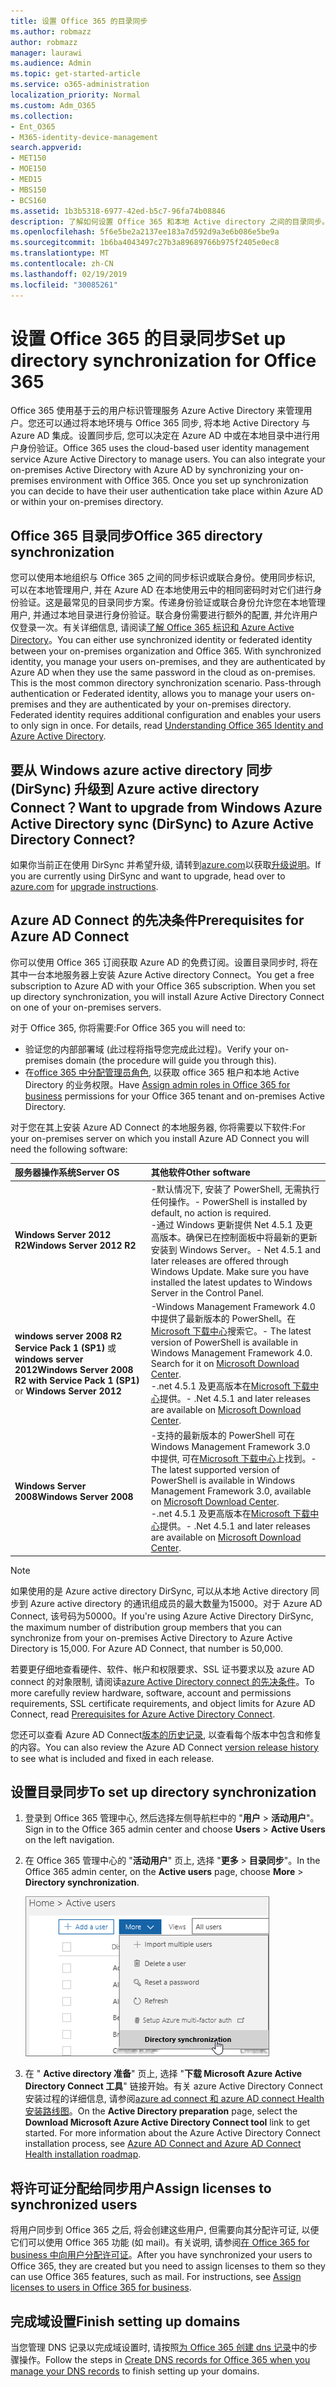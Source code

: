 ```yaml
---
title: 设置 Office 365 的目录同步
ms.author: robmazz
author: robmazz
manager: laurawi
ms.audience: Admin
ms.topic: get-started-article
ms.service: o365-administration
localization_priority: Normal
ms.custom: Adm_O365
ms.collection:
- Ent_O365
- M365-identity-device-management
search.appverid:
- MET150
- MOE150
- MED15
- MBS150
- BCS160
ms.assetid: 1b3b5318-6977-42ed-b5c7-96fa74b08846
description: 了解如何设置 Office 365 和本地 Active directory 之间的目录同步。
ms.openlocfilehash: 5f6e5be2a2137ee183a7d592d9a3e6b086e5be9a
ms.sourcegitcommit: 1b6ba4043497c27b3a89689766b975f2405e0ec8
ms.translationtype: MT
ms.contentlocale: zh-CN
ms.lasthandoff: 02/19/2019
ms.locfileid: "30085261"
---
```

# <a name="set-up-directory-synchronization-for-office-365"></a><span data-ttu-id="2eeca-103">设置 Office 365 的目录同步</span><span class="sxs-lookup"><span data-stu-id="2eeca-103">Set up directory synchronization for Office 365</span></span>

<span data-ttu-id="2eeca-p101">Office 365 使用基于云的用户标识管理服务 Azure Active Directory 来管理用户。您还可以通过将本地环境与 Office 365 同步, 将本地 Active Directory 与 Azure AD 集成。设置同步后, 您可以决定在 Azure AD 中或在本地目录中进行用户身份验证。</span><span class="sxs-lookup"><span data-stu-id="2eeca-p101">Office 365 uses the cloud-based user identity management service Azure Active Directory to manage users. You can also integrate your on-premises Active Directory with Azure AD by synchronizing your on-premises environment with Office 365. Once you set up synchronization you can decide to have their user authentication take place within Azure AD or within your on-premises directory.</span></span>
  
## <a name="office-365-directory-synchronization"></a><span data-ttu-id="2eeca-107">Office 365 目录同步</span><span class="sxs-lookup"><span data-stu-id="2eeca-107">Office 365 directory synchronization</span></span>

<span data-ttu-id="2eeca-p102">您可以使用本地组织与 Office 365 之间的同步标识或联合身份。使用同步标识, 可以在本地管理用户, 并在 Azure AD 在本地使用云中的相同密码时对它们进行身份验证。这是最常见的目录同步方案。传递身份验证或联合身份允许您在本地管理用户, 并通过本地目录进行身份验证。联合身份需要进行额外的配置, 并允许用户仅登录一次。有关详细信息, 请阅读[了解 Office 365 标识和 Azure Active Directory](about-office-365-identity.md)。</span><span class="sxs-lookup"><span data-stu-id="2eeca-p102">You can either use synchronized identity or federated identity between your on-premises organization and Office 365. With synchronized identity, you manage your users on-premises, and they are authenticated by Azure AD when they use the same password in the cloud as on-premises. This is the most common directory synchronization scenario. Pass-through authentication or Federated identity, allows you to manage your users on-premises and they are authenticated by your on-premises directory. Federated identity requires additional configuration and enables your users to only sign in once. For details, read [Understanding Office 365 Identity and Azure Active Directory](about-office-365-identity.md).</span></span>
  
## <a name="want-to-upgrade-from-windows-azure-active-directory-sync-dirsync-to-azure-active-directory-connect"></a><span data-ttu-id="2eeca-114">要从 Windows azure active directory 同步 (DirSync) 升级到 Azure active directory Connect？</span><span class="sxs-lookup"><span data-stu-id="2eeca-114">Want to upgrade from Windows Azure Active Directory sync (DirSync) to Azure Active Directory Connect?</span></span>

<span data-ttu-id="2eeca-115">如果你当前正在使用 DirSync 并希望升级, 请转到[azure.com](https://azure.com)以获取[升级说明](https://go.microsoft.com/fwlink/p/?LinkId=733240)。</span><span class="sxs-lookup"><span data-stu-id="2eeca-115">If you are currently using DirSync and want to upgrade, head over to [azure.com](https://azure.com) for [upgrade instructions](https://go.microsoft.com/fwlink/p/?LinkId=733240).</span></span>
  
## <a name="prerequisites-for-azure-ad-connect"></a><span data-ttu-id="2eeca-116">Azure AD Connect 的先决条件</span><span class="sxs-lookup"><span data-stu-id="2eeca-116">Prerequisites for Azure AD Connect</span></span>

<span data-ttu-id="2eeca-p103">你可以使用 Office 365 订阅获取 Azure AD 的免费订阅。设置目录同步时, 将在其中一台本地服务器上安装 Azure Active directory Connect。</span><span class="sxs-lookup"><span data-stu-id="2eeca-p103">You get a free subscription to Azure AD with your Office 365 subscription. When you set up directory synchronization, you will install Azure Active Directory Connect on one of your on-premises servers.</span></span>
  
<span data-ttu-id="2eeca-119">对于 Office 365, 你将需要:</span><span class="sxs-lookup"><span data-stu-id="2eeca-119">For Office 365 you will need to:</span></span>
  
- <span data-ttu-id="2eeca-120">验证您的内部部署域 (此过程将指导您完成此过程)。</span><span class="sxs-lookup"><span data-stu-id="2eeca-120">Verify your on-premises domain (the procedure will guide you through this).</span></span>
- <span data-ttu-id="2eeca-121">在[office 365 中分配管理员角色](https://support.office.com/article/EAC4D046-1AFD-4F1A-85FC-8219C79E1504), 以获取 office 365 租户和本地 Active Directory 的业务权限。</span><span class="sxs-lookup"><span data-stu-id="2eeca-121">Have [Assign admin roles in Office 365 for business](https://support.office.com/article/EAC4D046-1AFD-4F1A-85FC-8219C79E1504) permissions for your Office 365 tenant and on-premises Active Directory.</span></span>

<span data-ttu-id="2eeca-122">对于您在其上安装 Azure AD Connect 的本地服务器, 你将需要以下软件:</span><span class="sxs-lookup"><span data-stu-id="2eeca-122">For your on-premises server on which you install Azure AD Connect you will need the following software:</span></span>
  
|<span data-ttu-id="2eeca-123">**服务器操作系统**</span><span class="sxs-lookup"><span data-stu-id="2eeca-123">**Server OS**</span></span>|<span data-ttu-id="2eeca-124">**其他软件**</span><span class="sxs-lookup"><span data-stu-id="2eeca-124">**Other software**</span></span>|
|:-----|:-----|
|<span data-ttu-id="2eeca-125">**Windows Server 2012 R2**</span><span class="sxs-lookup"><span data-stu-id="2eeca-125">**Windows Server 2012 R2**</span></span> | <span data-ttu-id="2eeca-126">-默认情况下, 安装了 PowerShell, 无需执行任何操作。</span><span class="sxs-lookup"><span data-stu-id="2eeca-126">- PowerShell is installed by default, no action is required.</span></span>  <br> <span data-ttu-id="2eeca-p104">-通过 Windows 更新提供 Net 4.5.1 及更高版本。确保已在控制面板中将最新的更新安装到 Windows Server。</span><span class="sxs-lookup"><span data-stu-id="2eeca-p104">- Net 4.5.1 and later releases are offered through Windows Update. Make sure you have installed the latest updates to Windows Server in the Control Panel.</span></span> |
|<span data-ttu-id="2eeca-129">**windows server 2008 R2 Service Pack 1 (SP1)** 或**windows server 2012**</span><span class="sxs-lookup"><span data-stu-id="2eeca-129">**Windows Server 2008 R2 with Service Pack 1 (SP1)** or **Windows Server 2012**</span></span> | <span data-ttu-id="2eeca-p105">-Windows Management Framework 4.0 中提供了最新版本的 PowerShell。在[Microsoft 下载中心](https://go.microsoft.com/fwlink/p/?LinkId=717996)搜索它。</span><span class="sxs-lookup"><span data-stu-id="2eeca-p105">- The latest version of PowerShell is available in Windows Management Framework 4.0. Search for it on [Microsoft Download Center](https://go.microsoft.com/fwlink/p/?LinkId=717996).  </span></span><br> <span data-ttu-id="2eeca-132">-.net 4.5.1 及更高版本在[Microsoft 下载中心](https://go.microsoft.com/fwlink/p/?LinkId=717996)提供。</span><span class="sxs-lookup"><span data-stu-id="2eeca-132">- .Net 4.5.1 and later releases are available on [Microsoft Download Center](https://go.microsoft.com/fwlink/p/?LinkId=717996).</span></span> |
|<span data-ttu-id="2eeca-133">**Windows Server 2008**</span><span class="sxs-lookup"><span data-stu-id="2eeca-133">**Windows Server 2008**</span></span> | <span data-ttu-id="2eeca-134">-支持的最新版本的 PowerShell 可在 Windows Management Framework 3.0 中提供, 可在[Microsoft 下载中心](https://go.microsoft.com/fwlink/p/?LinkId=717996)上找到。</span><span class="sxs-lookup"><span data-stu-id="2eeca-134">- The latest supported version of PowerShell is available in Windows Management Framework 3.0, available on [Microsoft Download Center](https://go.microsoft.com/fwlink/p/?LinkId=717996).</span></span>  <br> <span data-ttu-id="2eeca-135">-.net 4.5.1 及更高版本在[Microsoft 下载中心](https://go.microsoft.com/fwlink/p/?LinkId=717996)提供。</span><span class="sxs-lookup"><span data-stu-id="2eeca-135">- .Net 4.5.1 and later releases are available on [Microsoft Download Center](https://go.microsoft.com/fwlink/p/?LinkId=717996).</span></span> |

> [!NOTE]
> <span data-ttu-id="2eeca-p106">如果使用的是 Azure active directory DirSync, 可以从本地 Active directory 同步到 Azure active directory 的通讯组成员的最大数量为15000。对于 Azure AD Connect, 该号码为50000。</span><span class="sxs-lookup"><span data-stu-id="2eeca-p106">If you're using Azure Active Directory DirSync, the maximum number of distribution group members that you can synchronize from your on-premises Active Directory to Azure Active Directory is 15,000. For Azure AD Connect, that number is 50,000.</span></span> 
  
<span data-ttu-id="2eeca-138">若要更仔细地查看硬件、软件、帐户和权限要求、SSL 证书要求以及 azure AD connect 的对象限制, 请阅读[azure Active Directory connect 的先决条件](https://go.microsoft.com/fwlink/p/?LinkId=716896)。</span><span class="sxs-lookup"><span data-stu-id="2eeca-138">To more carefully review hardware, software, account and permissions requirements, SSL certificate requirements, and object limits for Azure AD Connect, read [Prerequisites for Azure Active Directory Connect](https://go.microsoft.com/fwlink/p/?LinkId=716896).</span></span>
  
<span data-ttu-id="2eeca-139">您还可以查看 Azure AD Connect[版本的历史记录](https://docs.microsoft.com/azure/active-directory/hybrid/reference-connect-version-history), 以查看每个版本中包含和修复的内容。</span><span class="sxs-lookup"><span data-stu-id="2eeca-139">You can also review the Azure AD Connect [version release history](https://docs.microsoft.com/azure/active-directory/hybrid/reference-connect-version-history) to see what is included and fixed in each release.</span></span>

## <a name="to-set-up-directory-synchronization"></a><span data-ttu-id="2eeca-140">设置目录同步</span><span class="sxs-lookup"><span data-stu-id="2eeca-140">To set up directory synchronization</span></span>

1. <span data-ttu-id="2eeca-141">登录到 Office 365 管理中心, 然后选择左侧导航栏中的 "**用户** \> **活动用户**"。</span><span class="sxs-lookup"><span data-stu-id="2eeca-141">Sign in to the Office 365 admin center and choose **Users** \> **Active Users** on the left navigation.</span></span>
2. <span data-ttu-id="2eeca-142">在 Office 365 管理中心的 "**活动用户**" 页上, 选择 "**更多** \> **目录同步**"。</span><span class="sxs-lookup"><span data-stu-id="2eeca-142">In the Office 365 admin center, on the **Active users** page, choose **More** \> **Directory synchronization**.</span></span>

    ![在 "更多" 菜单中选择 "目录同步"](media/dc6669e5-c01b-471e-9cdf-04f5d44e1c4b.png)
  
3. <span data-ttu-id="2eeca-p107">在 " **Active directory 准备**" 页上, 选择 "**下载 Microsoft Azure Active Directory Connect 工具**" 链接开始。有关 azure Active Directory Connect 安装过程的详细信息, 请参阅[azure ad connect 和 azure AD connect Health 安装路线图](https://docs.microsoft.com/azure/active-directory/hybrid/how-to-connect-install-roadmap)。</span><span class="sxs-lookup"><span data-stu-id="2eeca-p107">On the **Active Directory preparation** page, select the **Download Microsoft Azure Active Directory Connect tool** link to get started. For more information about the Azure Active Directory Connect installation process, see [Azure AD Connect and Azure AD Connect Health installation roadmap](https://docs.microsoft.com/azure/active-directory/hybrid/how-to-connect-install-roadmap).</span></span>

## <a name="assign-licenses-to-synchronized-users"></a><span data-ttu-id="2eeca-146">将许可证分配给同步用户</span><span class="sxs-lookup"><span data-stu-id="2eeca-146">Assign licenses to synchronized users</span></span>

<span data-ttu-id="2eeca-p108">将用户同步到 Office 365 之后, 将会创建这些用户, 但需要向其分配许可证, 以便它们可以使用 Office 365 功能 (如 mail)。有关说明, 请参阅[在 Office 365 for business 中向用户分配许可证](https://support.office.com/article/997596b5-4173-4627-b915-36abac6786dc)。</span><span class="sxs-lookup"><span data-stu-id="2eeca-p108">After you have synchronized your users to Office 365, they are created but you need to assign licenses to them so they can use Office 365 features, such as mail. For instructions, see [Assign licenses to users in Office 365 for business](https://support.office.com/article/997596b5-4173-4627-b915-36abac6786dc).</span></span>

## <a name="finish-setting-up-domains"></a><span data-ttu-id="2eeca-149">完成域设置</span><span class="sxs-lookup"><span data-stu-id="2eeca-149">Finish setting up domains</span></span>

<span data-ttu-id="2eeca-150">当您管理 DNS 记录以完成域设置时, 请按照[为 Office 365 创建 dns 记录](https://support.office.com/article/b0f3fdca-8a80-4e8e-9ef3-61e8a2a9ab23)中的步骤操作。</span><span class="sxs-lookup"><span data-stu-id="2eeca-150">Follow the steps in [Create DNS records for Office 365 when you manage your DNS records](https://support.office.com/article/b0f3fdca-8a80-4e8e-9ef3-61e8a2a9ab23) to finish setting up your domains.</span></span>